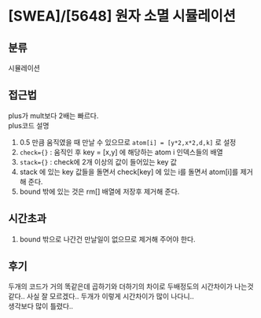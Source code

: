 # [SWEA]/[5648] 원자 소멸 시뮬레이션

## 분류
시뮬레이션

## 접근법
plus가 mult보다 2배는 빠르다.<br>
plus코드 설명<br>
1. 0.5 만큼 움직였을 때 만날 수 있으므로 `atom[i] = [y*2,x*2,d,k]` 로 설정
2. `check={}` : 움직인 후 key = [x,y] 에 해당하는 atom i 인덱스들의 배열
3. `stack={}` : check에 2개 이상의 값이 들어있는 key 값
4. stack 에 있는 key 값들을 돌면서 check[key] 에 있는 i를 돌면서 atom[i]를 제거해 준다.
5. bound 밖에 있는 것은 rm[] 배열에 저장후 제거해 준다.

## 시간초과
1. bound 밖으로 나간건 만날일이 없으므로 제거해 주어야 한다.

## 후기
두개의 코드가 거의 똑같은데 곱하기와 더하기의 차이로 두배정도의 시간차이가 나는것같다.. 사실 잘 모르겠다.. 두개가 이렇게 시간차이가 많이 나다니..<br>
생각보다 많이 틀렸다..<br>